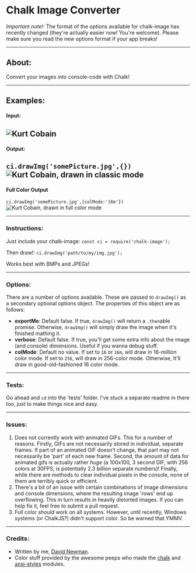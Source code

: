 # Chalk Image Converter
*Important note!:*
The format of the options available for chalk-image has recently changed (they're actually easier now! You're welcome). Please make sure you read the new options format if your app breaks!

---
## About:

Convert your images into console-code with Chalk!

----
## Examples:

#### Input:
![Kurt Cobain](http://i.imgur.com/eyDxWba.jpg)
----
#### Output:
`ci.drawImg('somePicture.jpg',{})`
![Kurt Cobain, drawn in classic mode](http://i.imgur.com/QT4lVBA.jpg)
----
#### Full Color Output
`ci.drawImg('somePicture.jpg',{colMode:'16m'})`
![Kurt Cobain, drawn in full color mode](http://i.imgur.com/PpRso1n.png)

---
### Instructions:

Just include your chalk-image: `const ci = require('chalk-image');`

Then draw!: `ci.drawImg('path/to/my/img.jpg');`

Works best with BMPs and JPEGs!

---
### Options:
There are a number of options available. These are passed to `drawImg()` as a secondary optional options object. The properties of this object are as follows:
 - **exportMe**: Default false. If true, `drawImg()` will return a `.then`able promise. Otherwise, `drawImg()` will simply draw the image when it's finished mathing it.
 - **verbose**: Default false. If true, you'll get some extra info about the image (and console) dimensions. Useful if you wanna debug stuff.
 - **colMode**: Default no value. If set to `16` or `16m`, will draw in 16-million color mode. If set to `256`, will draw in 256-color mode. Otherwise, It'll draw in good-old-fashioned 16 color mode. 

----
### Tests:
Go ahead and `cd` into the 'tests' folder. I've stuck a separate readme in there too, just to make things nice and easy.

---
### Issues:
 1. Does not currently work with animated GIFs. This for a number of reasons. Firstly, GIFs are not necessarily stored in individual, separate frames. If part of an animated GIF doesn't change, that part may not necessarily be 'part' of each new frame. Second, the amount of data for animated gifs is actually rather *huge* (a 100x100, 3 second GIF, with 256 colors at 30FPS, is potentially 2.3 *billion* separate numbers)! Finally, while there are methods to clear individual pixels in the console, none of them are terribly quick or efficient.
 2. There's a bit of an issue with certain combinations of image dimensions and console dimensions, where the resulting image 'rows' end up overflowing. This in turn results in heavily distorted images. If you can help fix it, feel free to submit a pull request.
 3. Full color *should* work on all systems. However, until recently, Windows systems (or ChalkJS?) didn't support color. So be warned that YMMV.

---
### Credits:
 - Written by me, [David Newman](https://github.com/Newms34).
 - Color stuff provided by the awesome peeps who made the [chalk](https://github.com/chalk/chalk) and [ansi-styles](https://github.com/chalk/ansi-styles/) modules.
